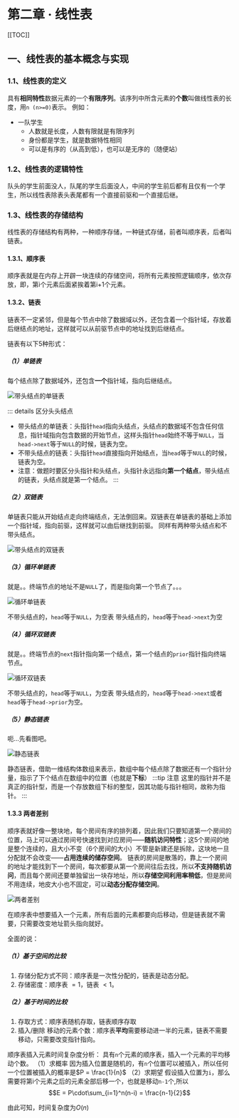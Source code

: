 # 第二章 · 线性表

[[TOC]]

## 一、线性表的基本概念与实现

### 1.1、线性表的定义

具有**相同特性**数据元素的一个**有限序列**。该序列中所含元素的**个数**叫做线性表的长度，用`n (n>=0)`表示。
例如：
- 一队学生
  - 人数就是长度，人数有限就是有限序列
  - 身份都是学生，就是数据特性相同
  - 可以是有序的（从高到低），也可以是无序的（随便站）

### 1.2、线性表的逻辑特性

队头的学生前面没人，队尾的学生后面没人，中间的学生前后都有且仅有一个学生，所以线性表除表头表尾都有一个直接前驱和一个直接后继。

### 1.3、线性表的存储结构

线性表的存储结构有两种，一种顺序存储，一种链式存储，前者叫顺序表，后者叫链表。

#### 1.3.1、顺序表

顺序表就是在内存上开辟一块连续的存储空间，将所有元素按照逻辑顺序，依次存放，即，第i个元素后面紧挨着第i+1个元素。

#### 1.3.2、链表

链表不一定紧邻，但是每个节点中除了数据域以外，还包含着一个指针域，存放着后继结点的地址，这样就可以从前驱节点中的地址找到后继结点。

链表有以下5种形式：

##### （1）单链表

每个结点除了数据域外，还包含**一个**指针域，指向后继结点。

![带头结点的单链表](http://picgo.mr1207.cn/img/408-1-2_2.png)

::: details 区分头头结点
- 带头结点的单链表：头指针`head`指向头结点，头结点的数据域不包含任何信息，指针域指向包含数据的开始节点，这样头指针`head`始终不等于`NULL`，当`head->next`等于`NULL`的时候，链表为空。
- 不带头结点的链表：头指针`head`直接指向开始结点，当`head`等于`NULL`的时候，链表为空。
- 注意：做题时要区分头指针和头结点，头指针永远指向**第一个结点**，带头结点的链表，头结点就是第一个结点。
:::

##### （2）双链表

单链表只能从开始结点走向终端结点，无法倒回来。双链表在单链表的基础上添加一个指针域，指向前驱，这样就可以由后继找到前驱。
同样有两种带头结点和不带头结点。

![带头结点的双链表](http://picgo.mr1207.cn/img/408-1-2_3.png)

##### （3）循环单链表

就是。。终端节点的地址不是`NULL`了，而是指向第一个节点了。。。

![循环单链表](http://picgo.mr1207.cn/img/408-1-2_4.png)

不带头结点的，`head`等于`NULL`，为空表
带头结点的，`head`等于`head->next`为空

##### （4）循环双链表

就是。。终端节点的`next`指针指向第一个结点，第一个结点的`prior`指针指向终端节点。

![循环双链表](http://picgo.mr1207.cn/img/408-1-2_5.png)

不带头结点的，`head`等于`NULL`，为空表
带头结点的，`head`等于`head->next`或者`head`等于`head->prior`为空。

##### （5）静态链表

呃...先看图吧。

![静态链表](http://picgo.mr1207.cn/img/408-1-2_6.png)

静态链表，借助一维结构体数组来表示，数组中每个结点除了数据还有一个指针分量，指示了下个结点在数组中的位置（也就是**下标**）
:::tip 注意
这里的指针并不是真正的指针型，而是一个存放数组下标的整型，因其功能与指针相同，故称为指针。
:::

#### 1.3.3 两者差别

顺序表就好像一整块地，每个房间有序的排列着，因此我们只要知道第一个房间的位置，马上可以通过房间号快速找到对应房间——**随机访问特性**；这5个房间的地是整个连续的，且大小不变（6个房间的大小）不管是新建还是拆除，这块地一旦分配就不会改变——**占用连续的储存空间**。
链表的房间是散落的，靠上一个房间的地址才能找到下一个房间，每次都要从第一个房间往后去找，所以**不支持随机访问**，而且每个房间还要单独留出一块存地址，所以**存储空间利用率稍低**，但是房间不用连续，地皮大小也不固定，可以**动态分配存储空间**。

![两者差别](http://picgo.mr1207.cn/img/408-1-2_1.png)

在顺序表中想要插入一个元素，所有后面的元素都要向后移动，但是链表就不需要，只需要改变地址箭头指向就好。

全面的说：

##### （1）基于空间的比较

1. 存储分配方式不同：顺序表是一次性分配的，链表是动态分配。
2. 存储密度：顺序表 $=1$，链表 $<1$。
   
##### （2）基于时间的比较

1. 存取方式：顺序表随机存取，链表顺序存取
2. 插入/删除 移动的元素个数：顺序表**平均**需要移动进一半的元素，链表不需要移动，只需要改变指针指向。

顺序表插入元素时间复杂度分析：
具有`n`个元素的顺序表，插入一个元素的平均移动个数。
（1）求概率
因为插入位置是随机的，有`n`个位置可以被插入，所以任何一个位置被插入的概率是$P = \frac{1}{n}$
（2）求期望
假设插入位置为`i`，那么需要将第i个元素之后的元素全部后移一个，也就是移动`n-1`个,所以
$$E = P\cdot\sum_{i=1}^n(n-i) = \frac{n-1}{2}$$

由此可知，时间复杂度为$O(n)$
